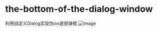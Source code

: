 # the-bottom-of-the-dialog-window
利用自定义Dialog实现仿ios底部弹框
![image](https://github.com/Shanks07/the-bottom-of-the-dialog-window/edit/master/README.md/first.png)
